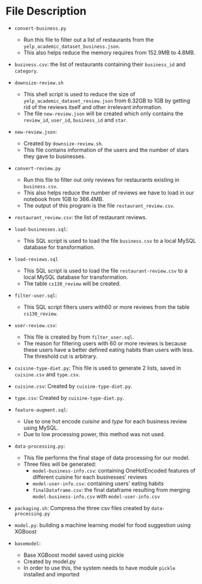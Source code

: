 # File Description
* `convert-business.py`
    * Run this file to filter out a list of restaurants from the `yelp_academic_dataset_business.json`.
    * This also helps reduce the memory requires from 152.9MB to 4.8MB.
* `business.csv`: the list of restaurants containing their `business_id` and `category`.
* `downsize-review.sh`
    * This shell script is used to reduce the size of `yelp_academic_dataset_review.json` from 6.32GB to 1GB by getting rid of the reviews itself and other irrelevant information.
    * The file `new-review.json` will be created which only contains the `review_id`, `user_id`, `business_id` and `star`.
* `new-review.json`:
    * Created by `downsize-review.sh`.
    * This file contains information of the users and the number of stars they gave to businesses.
* `convert-review.py`
    * Run this file to filter out only reviews for restaurants existing in `business.csv`.
    * This also helps reduce the number of reviews we have to load in our notebook from 1GB to 366.4MB.
    * The output of this program is the file `restaurant_review.csv`.
* `restaurant_review.csv`: the list of restaurant reviews.

* `load-businesses.sql`:
    * This SQL script is used to load the file `business.csv` to a local MySQL database for transformation.
* `load-reviews.sql`
    * This SQL script is used to load the file `restaurant-review.csv` to a local MySQL database for transformation.
    * The table `cs130_review` will be created.
* `filter-user.sql`:
    * This SQL script filters users with60 or more reviews from the table `cs130_review`.
* `user-review.csv`:
    * This file is created by from `filter_user.sql`.
    * The reason for filtering users with 60 or more reviews is because these users have a better defined eating habits than users with less. The threshold cut is arbitrary.
* `cuisine-type-diet.py`: This file is used to generate 2 lists, saved in `cuisine.csv` and `type.csv`.
* `cuisine.csv`: Created by `cuisine-type-diet.py`.
* `type.csv`: Created by `cuisine-type-diet.py`.
* `feature-augment.sql`:
    * Use to one hot encode *cuisine* and *type* for each business review using MySQL.
    * Due to low processing power, this method was not used.
* `data-processing.py`: 
    * This file performs the final stage of data processing for our model.
    * Three files will be generated:
        * `model-business-info.csv`: containing OneHotEncoded features of different cuisine for each businesses' reviews
        * `model-user-info.csv`: containing users' eating habits
        * `finalDataframe.csv`: the final dataframe resulting from merging `model-business-info.csv` with `model-user-info.csv`
* `packaging.sh`: Compress the three csv files created by `data-processing.py`
* `model.py`: building a machine learning model for food suggestion using XGBoost
* `basemodel`:
    * Base XGBoost model saved using pickle
    * Created by model.py
    * In order to use this, the system needs to have module `pickle` installed and imported